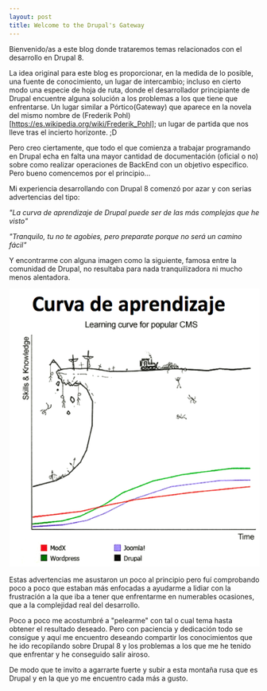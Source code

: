 ```yaml
---
layout: post
title: Welcome to the Drupal's Gateway
---
```


Bienvenido/as a este blog donde trataremos temas relacionados con el desarrollo en Drupal 8.

La idea original para este blog es proporcionar, en la medida de lo posible, una fuente de conocimiento, un lugar de intercambio; incluso en cierto modo una especie de hoja de ruta, donde el desarrollador principiante de Drupal encuentre alguna solución a los problemas a los que tiene que enfrentarse.
Un lugar similar a Pórtico(Gateway) que aparece en la novela del mismo nombre de (Frederik Pohl)[https://es.wikipedia.org/wiki/Frederik_Pohl]; un lugar de partida que nos lleve tras el incierto horizonte. ;D

Pero creo ciertamente, que todo el que comienza a trabajar programando en Drupal echa en falta una mayor cantidad de documentación (oficial o no) sobre como realizar operaciones de BackEnd con un objetivo especifico.
Pero bueno comencemos por el principio...

Mi experiencia desarrollando con Drupal 8 comenzó por azar y con serias advertencias del tipo:

  *"La curva de aprendizaje de Drupal puede ser de las más complejas que he visto"*

   *"Tranquilo, tu no te agobies, pero preparate porque no será un camino fácil"*

Y encontrarme con alguna imagen como la siguiente, famosa entre la comunidad de Drupal, no resultaba para nada tranquilizadora ni mucho menos alentadora.

![Curva Aprendizaje Drupal](/images/Curva_Drupal.png)

Estas advertencias me asustaron un poco al principio pero fuí comprobando poco a poco que estaban más enfocadas a ayudarme a lidiar con la frustración a la que iba a tener que enfrentarme en numerables ocasiones, que a la complejidad real del desarrollo.

Poco a poco me acostumbré a "pelearme" con tal o cual tema hasta obtener el resultado deseado. Pero con paciencia y dedicación todo se consigue y aquí me encuentro deseando compartir los conocimientos que he ido recopilando sobre Drupal 8 y los problemas a los que me he tenido que enfrentar y he conseguido salir airoso.

De modo que te invito a agarrarte fuerte y subir a esta montaña rusa que es Drupal y en la que yo me encuentro cada más a gusto.

<script id="dsq-count-scr" src="//riloto-github-io.disqus.com/count.js" async></script>